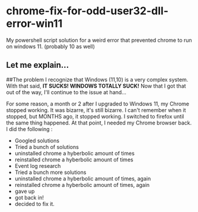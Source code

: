 # chrome-fix-for-odd-user32-dll-error-win11
My powershell script solution for a weird error that prevented chrome to run on windows 11. (probably 10 as well)

**Let me explain...**
---

##The problem
I recognize that Windows (11,10) is a very complex system. With that said, **IT SUCKS! WINDOWS TOTALLY SUCK!** Now that I got that out of the way, I'll continue to the issue at hand...

For some reason, a month or 2 after I upgraded to Windows 11, my Chrome stopped working. It was bizarre, it's still bizarre. I can't remember when it stopped, but MONTHS ago, it stopped working. I switched to firefox until the same thing happened. At that point, I needed my Chrome browser back. I did the following :

- Googled solutions
- Tried a bunch of solutions
- uninstalled chrome a hyberbolic amount of times
- reinstalled chrome a hyberbolic amount of times
- Event log research
- Tried a bunch more solutions
- uninstalled chrome a hyberbolic amount of times, again
- reinstalled chrome a hyberbolic amount of times, again
- gave up
- got back in!
- decided to fix it.



